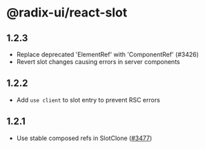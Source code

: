# @radix-ui/react-slot

## 1.2.3

- Replace deprecated 'ElementRef' with 'ComponentRef' (#3426)
- Revert slot changes causing errors in server components

## 1.2.2

- Add `use client` to slot entry to prevent RSC errors

## 1.2.1

- Use stable composed refs in SlotClone ([#3477](https://github.com/radix-ui/primitives/pull/3477))
